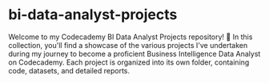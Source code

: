 # bi-data-analyst-projects
Welcome to my Codecademy BI Data Analyst Projects repository! 🚀  In this collection, you'll find a showcase of the various projects I've undertaken during my journey to become a proficient Business Intelligence Data Analyst on Codecademy. Each project is organized into its own folder, containing code, datasets, and detailed reports.
